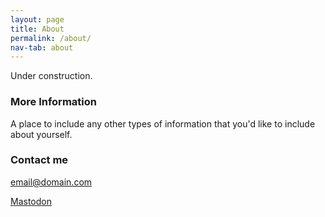```yaml
---
layout: page
title: About
permalink: /about/
nav-tab: about
---
```


Under construction.

### More Information

A place to include any other types of information that you'd like to include about yourself.

### Contact me

[email@domain.com](mailto:email@domain.com)

<a rel="me" href="https://mastodon.lol/@rjjiii">Mastodon</a>
